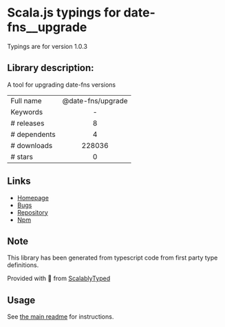 
# Scala.js typings for date-fns__upgrade

Typings are for version 1.0.3

## Library description:
A tool for upgrading date-fns versions

|                    |                 |
| ------------------ | :-------------: |
| Full name          | @date-fns/upgrade |
| Keywords           | - |
| # releases         | 8 |
| # dependents       | 4 |
| # downloads        | 228036 |
| # stars            | 0 |

## Links
- [Homepage](https://github.com/date-fns/date-fns-upgrade#readme)
- [Bugs](https://github.com/date-fns/date-fns-upgrade/issues)
- [Repository](https://github.com/date-fns/date-fns-upgrade)
- [Npm](https://www.npmjs.com/package/%40date-fns%2Fupgrade)
    


## Note
This library has been generated from typescript code from first party type definitions.

Provided with :purple_heart: from [ScalablyTyped](https://github.com/oyvindberg/ScalablyTyped)

## Usage
See [the main readme](../../readme.md) for instructions.


